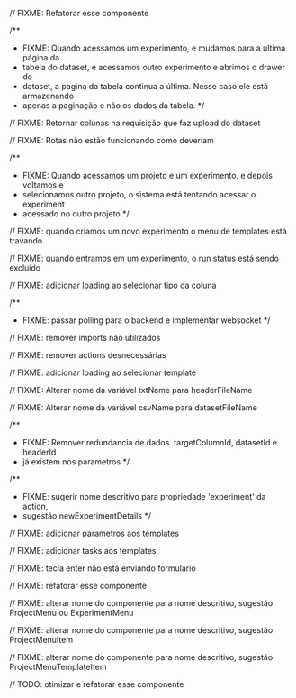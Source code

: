 // FIXME: Refatorar esse componente

/**
 * FIXME: Quando acessamos um experimento, e mudamos para a ultima página da
 * tabela do dataset, e acessamos outro experimento e abrimos o drawer do
 * dataset, a pagina da tabela continua a última. Nesse caso ele está armazenando
 * apenas a paginação e não os dados da tabela.
 */

// FIXME: Retornar colunas na requisição que faz upload do dataset

// FIXME: Rotas não estão funcionando como deveriam

/**
 * FIXME: Quando acessamos um projeto e um experimento, e depois voltamos e
 * selecionamos outro projeto, o sistema está tentando acessar o experiment
 * acessado no outro projeto
 */

// FIXME: quando criamos um novo experimento o menu de templates está travando

// FIXME: quando entramos em um experimento, o run status está sendo excluído

// FIXME: adicionar loading ao selecionar tipo da coluna

/**
 * FIXME: passar polling para o backend e implementar websocket
 */

// FIXME: remover imports não utilizados

// FIXME: remover actions desnecessárias

// FIXME: adicionar loading ao selecionar template

// FIXME: Alterar nome da variável txtName para headerFileName

// FIXME: Alterar nome da variável csvName para datasetFileName

/**
 * FIXME: Remover redundancia de dados. targetColumnId, datasetId e headerId
 * já existem nos parametros
 */


/**
 * FIXME: sugerir nome descritivo para propriedade 'experiment' da action,
 * sugestão newExperimentDetails
 */

// FIXME: adicionar parametros aos templates

// FIXME: adicionar tasks aos templates

// FIXME: tecla enter não está enviando formulário

// FIXME: refatorar esse componente

// FIXME: alterar nome do componente para nome descritivo, sugestão ProjectMenu ou ExperimentMenu

// FIXME: alterar nome do componente para nome descritivo, sugestão ProjectMenuItem

// FIXME: alterar nome do componente para nome descritivo, sugestão ProjectMenuTemplateItem

// TODO: otimizar e refatorar esse componente
